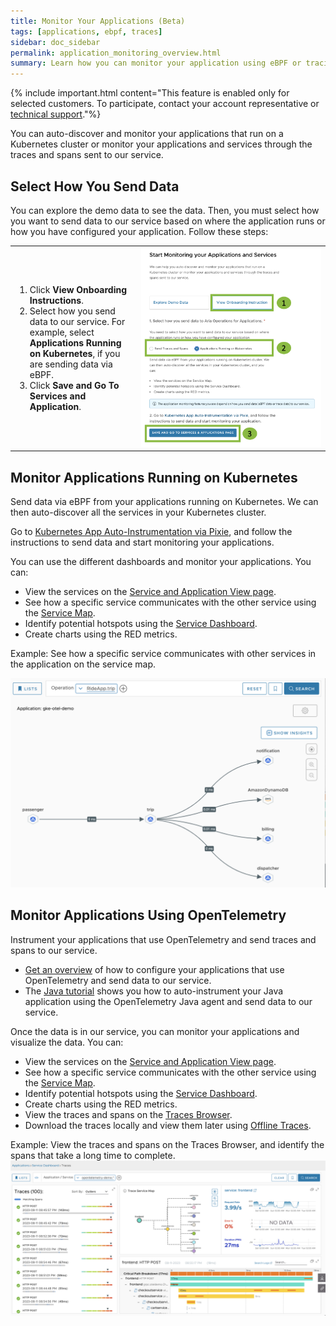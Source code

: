 ```yaml
---
title: Monitor Your Applications (Beta)
tags: [applications, ebpf, traces]
sidebar: doc_sidebar
permalink: application_monitoring_overview.html
summary: Learn how you can monitor your application using eBPF or tracing.
---
```


{% include important.html content="This feature is enabled only for selected customers. To participate, contact your account representative or [technical support](wavefront_support_feedback.html#support)."%}

You can auto-discover and monitor your applications that run on a Kubernetes cluster or monitor your applications and services through the traces and spans sent to our service. 

## Select How You Send Data

You can explore the demo data to see the data. Then, you must select how you want to send data to our service based on where the application runs or how you have configured your application. Follow these steps:

<table style="width: 100%;">
<tbody>
    <tr>
    <td width="40%">
        <ol>
            <li>
                Click <b>View Onboarding Instructions</b>.
            </li>
            <li> 
                Select how you send data to our service. For example, select <b>Applications Running on Kubernetes</b>, if you are sending data via eBPF.
            </li>
            <li>
                Click <b>Save and Go To Services and Application</b>.
            </li>
        </ol>
      </td>
    <td width="60%">
        <img src="/images/monitor_applications_onboarding.png" alt="A screenshot of the annotated applications onboarding screen."/>
    </td>
  </tr>
</tbody>
</table> 

## Monitor Applications Running on Kubernetes

Send data via eBPF from your applications running on Kubernetes. We can then auto-discover all the services in your Kubernetes cluster.

Go to [Kubernetes App Auto-Instrumentation via Pixie](https://github.com/wavefrontHQ/observability-for-kubernetes/tree/main/operator/hack/autoinstrumentation#kubernetes-app-auto-instrumentation-via-pixie), and follow the instructions to send data and start monitoring your applications.

You can use the different dashboards and monitor your applications. You can:

* View the services on the [Service and Application View page](service_and_application_view.html).
* See how a specific service communicates with the other service using the [Service Map](service_map.html).
* Identify potential hotspots using the [Service Dashboard](tracing_service_dashboard.html). 
* Create charts using the RED metrics. 

Example: See how a specific service communicates with other services in the application on the service map.

![Shows a screenshot of the service map.](images/app_monitoring_ebpf_service_map.png)

## Monitor Applications Using OpenTelemetry

Instrument your applications that use OpenTelemetry and send traces and spans to our service.
* [Get an overview](https://docs.wavefront.com/opentelemetry_overview.html) of how to configure your applications that use OpenTelemetry and send data to our service. 
* The [Java tutorial](opentelemetry_java_app_tutorial.html) shows you how to auto-instrument your Java application using the OpenTelemetry Java agent and send data to our service.

Once the data is in our service, you can monitor your applications and visualize the data. You can:

* View the services on the [Service and Application View page](service_and_application_view.html).
* See how a specific service communicates with the other service using the [Service Map](service_map.html).
* Identify potential hotspots using the [Service Dashboard](tracing_service_dashboard.html).
* Create charts using the RED metrics.
* View the traces and spans on the [Traces Browser](/tracing_traces_browser.html).
* Download the traces locally and view them later using [Offline Traces](tracing_view_offline_traces.html).

Example: View the traces and spans on the Traces Browser, and identify the spans that take a long time to complete.
![A screenshot of the traces browser that shows the traces.](images/app_monitoring_traces_browser.png)